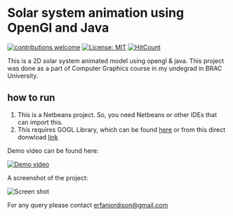 # Solar system animation using OpenGl and Java
[![contributions welcome](https://img.shields.io/badge/contributions-welcome-brightgreen.svg?style=flat)](https://github.com/dwyl/esta/issues) [![License: MIT](https://img.shields.io/badge/License-MIT-yellow.svg)](https://opensource.org/licenses/MIT) [![HitCount](http://hits.dwyl.io/sayederfanarefin/java-opengl-lab-final-project-2d-solar-system.svg)](http://hits.dwyl.io/sayederfanarefin/java-opengl-lab-final-project-2d-solar-system)


This is a 2D solar system animated model using opengl &amp; java. This project was done as a part of Computer Graphics course in my undegrad in BRAC University. 

## how to run
1. This is a Netbeans project. So, you need Netbeans or other IDEs that can import this.
2. This requires GOGL Library, which can be found [here](https://jogamp.org/wiki/index.php/Downloading_and_installing_JOGL) or from this direct donwload [link](https://jogamp.org/deployment/archive/master/gluegen_646-joal_408-jogl_930-jocl_756/archive/jogamp-all-platforms.7z)

Demo video can be found here:

[![Demo video](https://img.youtube.com/vi/odE80D8fVJs/0.jpg)](https://www.youtube.com/watch?v=odE80D8fVJs)


A screenshot of the project:

![Screen shot](https://raw.githubusercontent.com/sayederfanarefin/java-opengl-lab-final-project-2d-solar-system/master/Capture.PNG)

For any query please contact erfanjordison@gmail.com




 
